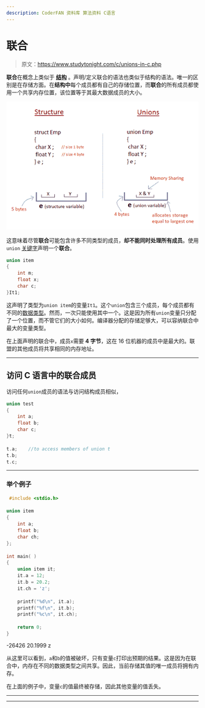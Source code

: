 ```yaml
---
description: CoderFAN 资料库 算法资料 C语言
---
```


# 联合

> 原文：<https://www.studytonight.com/c/unions-in-c.php>

**联合**在概念上类似于 **[结构](structures-in-c.php)** 。声明/定义联合的语法也类似于结构的语法。唯一的区别是在存储方面。在**结构中**每个成员都有自己的存储位置，而**联合**的所有成员都使用一个共享内存位置，该位置等于其最大数据成员的大小。

![Union and Structure comparison C language](img/9a7da99037f5f2d47f8fc5e65f395b1f.png)

这意味着尽管**联合**可能包含许多不同类型的成员，**却不能同时处理所有成员**。使用`union` [关键字](keywords-and-identifier.php)声明一个**联合**。

```cpp
union item
{
    int m;
    float x;
    char c;
}It1;
```

这声明了类型为`union item`的变量`It1`。这个`union`包含三个成员，每个成员都有不同的[数据类型](datatype-in-c.php)。然而，一次只能使用其中一个。这是因为所有`union`变量只分配了一个位置，而不管它们的大小如何。编译器分配的存储足够大，可以容纳联合中最大的变量类型。

在上面声明的联合中，成员`x`需要 **4 字节**，这在 16 位机器的成员中是最大的。联盟的其他成员将共享相同的内存地址。

* * *

## 访问 C 语言中的联合成员

访问任何`union`成员的语法与访问结构成员相似，

```cpp
union test
{
    int a;
    float b;
    char c;
}t;

t.a;    //to access members of union t
t.b;     
t.c;
```

* * *

### 举个例子

```cpp
 #include <stdio.h>

union item
{
    int a;
    float b;
    char ch;
};

int main( )
{
    union item it;
    it.a = 12;
    it.b = 20.2;
    it.ch = 'z';

    printf("%d\n", it.a);
    printf("%f\n", it.b);
    printf("%c\n", it.ch);

    return 0;
}
```

-26426 20.1999 z

从这里可以看到，`a`和`b`的值被破坏，只有变量`c`打印出预期的结果。这是因为在联合中，内存在不同的数据类型之间共享。因此，当前存储其值的唯一成员将拥有内存。

在上面的例子中，变量`c`的值最终被存储，因此其他变量的值丢失。

* * *

* * *